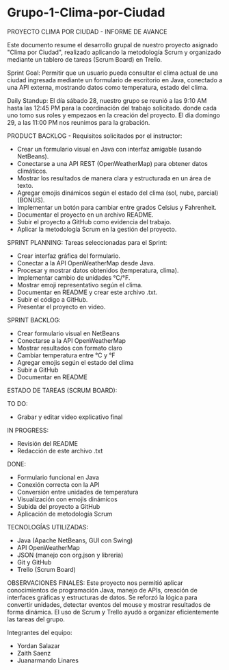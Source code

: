 # Grupo-1-Clima-por-Ciudad

PROYECTO CLIMA POR CIUDAD - INFORME DE AVANCE

Este documento resume el desarrollo grupal de nuestro proyecto asignado "Clima por Ciudad", realizado aplicando la metodología Scrum y organizado mediante un tablero de tareas (Scrum Board) en Trello.

Sprint Goal:
Permitir que un usuario pueda consultar el clima actual de una ciudad ingresada mediante un formulario de escritorio en Java, conectado a una API externa, mostrando datos como temperatura, estado del clima.

Daily Standup:
El día sábado 28, nuestro grupo se reunió a las 9:10 AM hasta las 12:45 PM para la coordinación del trabajo solicitado.
donde cada uno tomo sus roles y empezaos en la creación del proyecto.
El dia domingo 29, a las 11:00 PM nos reunimos para la grabación.

PRODUCT BACKLOG - Requisitos solicitados por el instructor:
- Crear un formulario visual en Java con interfaz amigable (usando NetBeans).
- Conectarse a una API REST (OpenWeatherMap) para obtener datos climáticos.
- Mostrar los resultados de manera clara y estructurada en un área de texto.
- Agregar emojis dinámicos según el estado del clima (sol, nube, parcial) (BONUS).
- Implementar un botón para cambiar entre grados Celsius y Fahrenheit.
- Documentar el proyecto en un archivo README.
- Subir el proyecto a GitHub como evidencia del trabajo.
- Aplicar la metodología Scrum en la gestión del proyecto.

SPRINT PLANNING:
Tareas seleccionadas para el Sprint:
- Crear interfaz gráfica del formulario.
- Conectar a la API OpenWeatherMap desde Java.
- Procesar y mostrar datos obtenidos (temperatura, clima).
- Implementar cambio de unidades °C/°F.
- Mostrar emoji representativo según el clima.
- Documentar en README y crear este archivo .txt.
- Subir el código a GitHub.
- Presentar el proyecto en video.

SPRINT BACKLOG:
- Crear formulario visual en NetBeans
- Conectarse a la API OpenWeatherMap
- Mostrar resultados con formato claro
- Cambiar temperatura entre °C y °F
- Agregar emojis según el estado del clima
- Subir a GitHub
- Documentar en README

ESTADO DE TAREAS (SCRUM BOARD):

TO DO:
- Grabar y editar video explicativo final

IN PROGRESS:
- Revisión del README
- Redacción de este archivo .txt

DONE:
- Formulario funcional en Java
- Conexión correcta con la API
- Conversión entre unidades de temperatura
- Visualización con emojis dinámicos
- Subida del proyecto a GitHub
- Aplicación de metodología Scrum

TECNOLOGÍAS UTILIZADAS:
- Java (Apache NetBeans, GUI con Swing)
- API OpenWeatherMap
- JSON (manejo con org.json y libreria)
- Git y GitHub
- Trello (Scrum Board)

OBSERVACIONES FINALES:
Este proyecto nos permitió aplicar conocimientos de programación Java, manejo de APIs, creación de interfaces gráficas y estructuras de datos. Se reforzó la lógica para convertir unidades, detectar eventos del mouse y mostrar resultados de forma dinámica. El uso de Scrum y Trello ayudó a organizar eficientemente las tareas del grupo.

Integrantes del equipo:
- Yordan Salazar
- Zaith Saenz
- Juanarmando Linares
